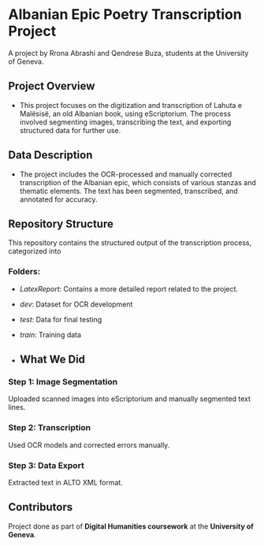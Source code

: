 # Albanian Epic Poetry Transcription Project
A project by Rrona Abrashi and Qendrese Buza, students at the University of Geneva.

## Project Overview
- This project focuses on the digitization and transcription of Lahuta e Malësisë, an old Albanian book, using eScriptorium. The process involved segmenting images, transcribing the text, and exporting structured data for further use.

## Data Description 
- The project includes the OCR-processed and manually corrected transcription of the Albanian epic, which consists of various stanzas and thematic elements. The text has been segmented, transcribed, and annotated for accuracy.
  
## Repository Structure
This repository contains the structured output of the transcription process, categorized into
### Folders:
- *LatexReport*: Contains a more detailed report related to the project.
- *dev*: Dataset for OCR development 
- *test*: Data for final testing 
- *train*: Training data  

- ## What We Did
### Step 1: Image Segmentation
Uploaded scanned images into eScriptorium and manually segmented text lines.

### Step 2: Transcription
Used OCR models and corrected errors manually.

### Step 3: Data Export
Extracted text in ALTO XML format.

## Contributors
Project done as part of **Digital Humanities coursework** at the **University of Geneva**.
